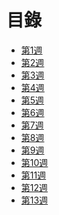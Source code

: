 # 目錄
* [第1週](https://github.com/z002020821/Linux_note/blob/master/20200311_%E4%B8%8A%E8%AA%B2%E7%AD%86%E8%A8%98.md)
* [第2週]()
* [第3週]()
* [第4週]()
* [第5週]()
* [第6週]()
* [第7週]()
* [第8週]()
* [第9週]()
* [第10週]()
* [第11週]()
* [第12週]()
* [第13週](https://github.com/z002020821/Linux_note/blob/master/20200527_%E4%B8%8A%E8%AA%B2%E7%AD%86%E8%A8%98.md)
